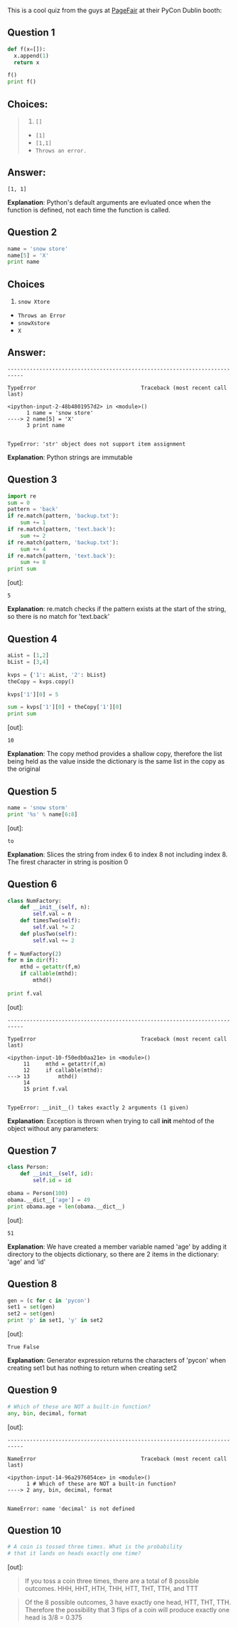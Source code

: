This is a cool quiz from the guys at [PageFair](https://pagefair.com/) at their PyCon Dublin booth:

## Question 1

```python
def f(x=[]):
  x.append(1)
  return x

f()
print f()
```

## Choices: 
> 1. `[]`
> * `[1]`
> * `[1,1]`
> * `Throws an error.`

## Answer:

    [1, 1]


**Explanation**: Python's default arguments are evluated once when the function is defined, not each time the function is called.

## Question 2

```python
name = 'snow store'
name[5] = 'X'
print name
```

## Choices

1. `snow Xtore`
*  `Throws an Error`
*  `snowXstore`
*  `X`

## Answer:

    ---------------------------------------------------------------------------

    TypeError                                 Traceback (most recent call last)

    <ipython-input-2-48b4801957d2> in <module>()
          1 name = 'snow store'
    ----> 2 name[5] = 'X'
          3 print name


    TypeError: 'str' object does not support item assignment


**Explanation**: Python strings are immutable

## Question 3

```python
import re
sum = 0
pattern = 'back'
if re.match(pattern, 'backup.txt'):
    sum += 1
if re.match(pattern, 'text.back'):
    sum += 2
if re.match(pattern, 'backup.txt'):
    sum += 4
if re.match(pattern, 'text.back'):
    sum += 8
print sum
```

[out]:

    5


**Explanation**: re.match checks if the pattern exists at the start of the string, so there is no match for 'text.back'


## Question 4

```python
aList = [1,2]
bList = [3,4]

kvps = {'1': aList, '2': bList}
theCopy = kvps.copy()

kvps['1'][0] = 5

sum = kvps['1'][0] + theCopy['1'][0]
print sum
```

[out]:

    10


**Explanation**: The copy method provides a shallow copy, therefore the list being held as the value inside the dictionary is the same list in the copy as the original


## Question 5 

```python
name = 'snow storm'
print '%s' % name[6:8]
```

[out]:

    to


**Explanation**: Slices the string from index 6 to index 8 not including index 8. The firest character in string is position 0

## Question 6

```python
class NumFactory:
    def __init__(self, n):
        self.val = n
    def timesTwo(self):
        self.val *= 2
    def plusTwo(self):
        self.val += 2
        
f = NumFactory(2)
for m in dir(f):
    mthd = getattr(f,m)
    if callable(mthd):
        mthd()
        
print f.val
```

[out]:

    ---------------------------------------------------------------------------

    TypeError                                 Traceback (most recent call last)

    <ipython-input-10-f50edb0aa21e> in <module>()
         11     mthd = getattr(f,m)
         12     if callable(mthd):
    ---> 13         mthd()
         14 
         15 print f.val


    TypeError: __init__() takes exactly 2 arguments (1 given)


**Explanation**: Exception is thrown when trying to call __init__ mehtod of the object without any parameters: 

## Question 7

```python
class Person:
    def __init__(self, id):
        self.id = id

obama = Person(100)
obama.__dict__['age'] = 49
print obama.age + len(obama.__dict__)
```

[out]:

    51


**Explanation**: We have created a member variable named 'age' by adding it directory to the objects dictionary, so there are 2 items in the dictionary: 'age' and 'id'

## Question 8

```python
gen = (c for c in 'pycon')
set1 = set(gen)
set2 = set(gen)
print 'p' in set1, 'y' in set2
```

[out]:

    True False


**Explanation**: Generator expression returns the characters of 'pycon' when creating set1 but has nothing to return when creating set2

## Question 9

```python
# Which of these are NOT a built-in function? 
any, bin, decimal, format
```

[out]:

    ---------------------------------------------------------------------------

    NameError                                 Traceback (most recent call last)

    <ipython-input-14-96a2976054ce> in <module>()
          1 # Which of these are NOT a built-in function?
    ----> 2 any, bin, decimal, format
    

    NameError: name 'decimal' is not defined


## Question 10

```python
# A coin is tossed three times. What is the probability
# that it lands on heads exactly one time?
```

[out]:

> If you toss a coin three times, there are a total of 
> 8 possible outcomes.
> HHH, HHT, HTH, THH, HTT, THT, TTH, and TTT

> Of the 8 possible outcomes, 3 have exactly one head,
> HTT, THT, TTH. Therefore the possibility that 3 flips
> of a coin will produce exactly one head is 3/8 = 0.375
